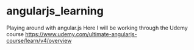 # angularjs_learning
Playing around with angular.js
Here I will be working through the Udemy course https://www.udemy.com/ultimate-angularjs-course/learn/v4/overview
